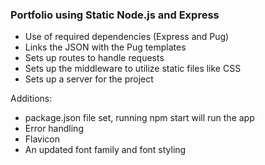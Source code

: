 ### Portfolio using Static Node.js and Express


- Use of required dependencies (Express and Pug)
- Links the JSON with the Pug templates
- Sets up routes to handle requests
- Sets up the middleware to utilize static files like CSS
- Sets up a server for the project

Additions:
- package.json file set, running npm start will run the app
- Error handling
- Flavicon
- An updated font family and font styling
 
